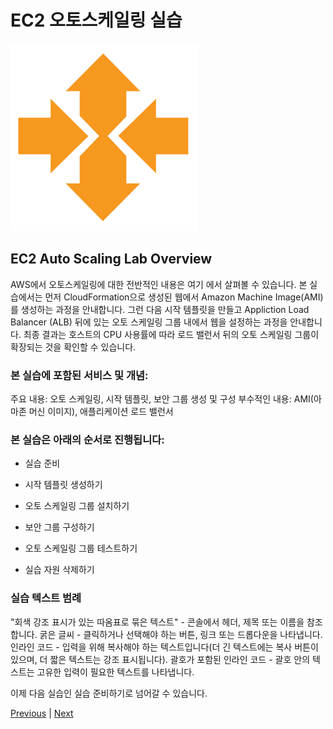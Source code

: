 # EC2 오토스케일링 실습

![](../../images/AS_icon.png)

## EC2 Auto Scaling Lab Overview
AWS에서 오토스케일링에 대한 전반적인 내용은 여기 에서 살펴볼 수 있습니다. 본 실습에서는 먼저 CloudFormation으로 생성된 웹에서 Amazon Machine Image(AMI)를 생성하는 과정을 안내합니다. 그런 다음 시작 템플릿을 만들고 Appliction Load Balancer (ALB) 뒤에 있는 오토 스케일링 그룹 내에서 웹을 설정하는 과정을 안내합니다. 최종 결과는 호스트의 CPU 사용률에 따라 로드 밸런서 뒤의 오토 스케일링 그룹이 확장되는 것을 확인할 수 있습니다.

### 본 실습에 포함된 서비스 및 개념:
주요 내용: 오토 스케일링, 시작 템플릿, 보안 그룹 생성 및 구성
부수적인 내용: AMI(아마존 머신 이미지), 애플리케이션 로드 밸런서

### 본 실습은 아래의 순서로 진행됩니다:
- 실습 준비

- 시작 템플릿 생성하기

- 오토 스케일링 그룹 설치하기

- 보안 그룹 구성하기

- 오토 스케일링 그룹 테스트하기

- 실습 자원 삭제하기

### 실습 텍스트 범례
"회색 강조 표시가 있는 따옴표로 묶은 텍스트" - 콘솔에서 헤더, 제목 또는 이름을 참조합니다.
굵은 글씨 - 클릭하거나 선택해야 하는 버튼, 링크 또는 드롭다운을 나타냅니다.
인라인 코드 - 입력을 위해 복사해야 하는 텍스트입니다(더 긴 텍스트에는 복사 버튼이 있으며, 더 짧은 텍스트는 강조 표시됩니다).
괄호가 포함된 인라인 코드 - 괄호 안의 텍스트는 고유한 입력이 필요한 텍스트를 나타냅니다.

이제 다음 실습인 실습 준비하기로 넘어갈 수 있습니다.

[Previous](../ec2-auto-scaling.md) | [Next](./1-ec2-as.md)